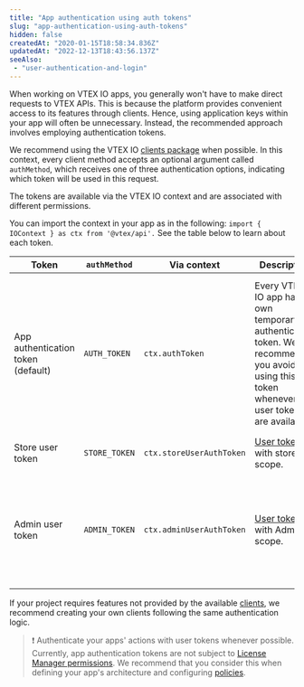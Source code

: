```yaml
---
title: "App authentication using auth tokens"
slug: "app-authentication-using-auth-tokens"
hidden: false
createdAt: "2020-01-15T18:58:34.836Z"
updatedAt: "2022-12-13T18:43:56.137Z"
seeAlso:
 - "user-authentication-and-login"
---
```


When working on VTEX IO apps, you generally won't have to make direct requests to VTEX APIs. This is because the platform provides convenient access to its features through clients. Hence, using application keys within your app will often be unnecessary. Instead, the recommended approach involves employing authentication tokens.

We recommend using the VTEX IO [clients package](https://github.com/vtex/io-clients) when possible. In this context, every client method accepts an optional argument called `authMethod`, which receives one of three authentication options, indicating which token will be used in this request.

The tokens are available via the VTEX IO context and are associated with different permissions.

You can import the context in your app as in the following: `import { IOContext } as ctx from '@vtex/api'.` See the table below to learn about each token.

| Token | `authMethod` | Via context | Description | Permissions |
|---|---|---|---|---|
| App authentication token (default) | `AUTH_TOKEN` | `ctx.authToken` | Every VTEX IO app has its own temporary authentication token. We recommend you avoid using this app token whenever user tokens are available. | Permissions declared in the  [policies](https://developers.vtex.com/docs/guides/vtex-io-documentation-policies) in your app's [manifest](https://developers.vtex.com/docs/guides/vtex-io-documentation-manifest). In this file, developers must declare precisely what actions are allowed for the app they are building. |
| Store user token | `STORE_TOKEN` | `ctx.storeUserAuthToken` | [User token](https://developers.vtex.com/docs/guides/user-authentication-and-login) with store scope. | Shopper permissions. |
| Admin user token | `ADMIN_TOKEN` | `ctx.adminUserAuthToken` | [User token](https://developers.vtex.com/docs/guides/user-authentication-and-login) with Admin scope. | Administrative permissions as defined by [License Manager roles](https://help.vtex.com/en/tutorial/roles--7HKK5Uau2H6wxE1rH5oRbc) associated with the logged in user. |

If your project requires features not provided by the available [clients](https://developers.vtex.com/docs/guides/vtex-io-documentation-clients), we recommend creating your own clients following the same authentication logic.

> ❗ Authenticate your apps' actions with user tokens whenever possible. Currently, app authentication tokens are not subject to [License Manager permissions](https://help.vtex.com/en/tutorial/roles--7HKK5Uau2H6wxE1rH5oRbc). We recommend that you consider this when defining your app's architecture and configuring [policies](https://developers.vtex.com/docs/guides/vtex-io-documentation-policies).

